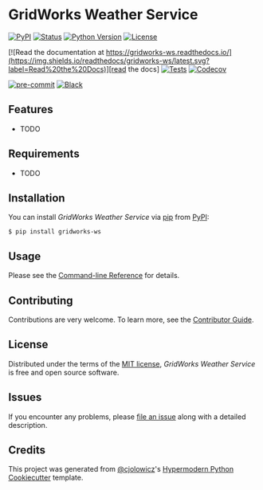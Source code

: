 # GridWorks Weather Service

[![PyPI](https://img.shields.io/pypi/v/gridworks-ws.svg)][pypi_]
[![Status](https://img.shields.io/pypi/status/gridworks-ws.svg)][status]
[![Python Version](https://img.shields.io/pypi/pyversions/gridworks-ws)][python version]
[![License](https://img.shields.io/pypi/l/gridworks-ws)][license]

[![Read the documentation at https://gridworks-ws.readthedocs.io/](https://img.shields.io/readthedocs/gridworks-ws/latest.svg?label=Read%20the%20Docs)][read the docs]
[![Tests](https://github.com/thegridelectric/gridworks-ws/workflows/Tests/badge.svg)][tests]
[![Codecov](https://codecov.io/gh/thegridelectric/gridworks-ws/branch/main/graph/badge.svg)][codecov]

[![pre-commit](https://img.shields.io/badge/pre--commit-enabled-brightgreen?logo=pre-commit&logoColor=white)][pre-commit]
[![Black](https://img.shields.io/badge/code%20style-black-000000.svg)][black]

[pypi_]: https://pypi.org/project/gridworks-ws/
[status]: https://pypi.org/project/gridworks-ws/
[python version]: https://pypi.org/project/gridworks-ws
[read the docs]: https://gridworks-ws.readthedocs.io/
[tests]: https://github.com/thegridelectric/gridworks-ws/actions?workflow=Tests
[codecov]: https://app.codecov.io/gh/thegridelectric/gridworks-ws
[pre-commit]: https://github.com/pre-commit/pre-commit
[black]: https://github.com/psf/black

## Features

- TODO

## Requirements

- TODO

## Installation

You can install _GridWorks Weather Service_ via [pip] from [PyPI]:

```console
$ pip install gridworks-ws
```

## Usage

Please see the [Command-line Reference] for details.

## Contributing

Contributions are very welcome.
To learn more, see the [Contributor Guide].

## License

Distributed under the terms of the [MIT license][license],
_GridWorks Weather Service_ is free and open source software.

## Issues

If you encounter any problems,
please [file an issue] along with a detailed description.

## Credits

This project was generated from [@cjolowicz]'s [Hypermodern Python Cookiecutter] template.

[@cjolowicz]: https://github.com/cjolowicz
[pypi]: https://pypi.org/
[hypermodern python cookiecutter]: https://github.com/cjolowicz/cookiecutter-hypermodern-python
[file an issue]: https://github.com/thegridelectric/gridworks-ws/issues
[pip]: https://pip.pypa.io/

<!-- github-only -->

[license]: https://github.com/thegridelectric/gridworks-ws/blob/main/LICENSE
[contributor guide]: https://github.com/thegridelectric/gridworks-ws/blob/main/CONTRIBUTING.md
[command-line reference]: https://gridworks-ws.readthedocs.io/en/latest/usage.html
